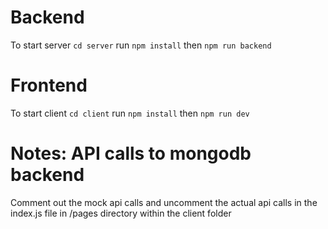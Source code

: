 # Backend
To start server
``` cd server ```
run ``` npm install ``` then ``` npm run backend ```

# Frontend
To start client
``` cd client ```
run ``` npm install ``` then ``` npm run dev ```

# Notes: API calls to mongodb backend
Comment out the mock api calls and uncomment the actual api calls in the index.js file in /pages directory within the client folder
